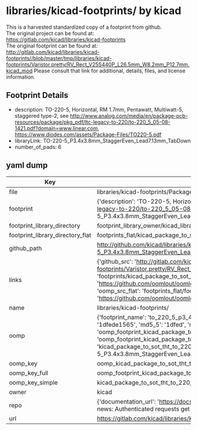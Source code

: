 # libraries/kicad-footprints/ by kicad  
This is a harvested standardized copy of a footprint from github.  
The original project can be found at:  
https://gitlab.com/kicad/libraries/kicad-footprints  
The original footprint can be found at:
http://gitlab.com/kicad/libraries/kicad-footprints//blob/master/tmp/libraries/kicad-footprints/Varistor.pretty/RV_Rect_V25S440P_L26.5mm_W8.2mm_P12.7mm.kicad_mod
Please consult that link for additional, details, files, and license information.  
## Footprint Details
* description: TO-220-5, Horizontal, RM 1.7mm, Pentawatt, Multiwatt-5, staggered type-2, see http://www.analog.com/media/en/package-pcb-resources/package/pkg_pdf/ltc-legacy-to-220/to-220_5_05-08-1421.pdf?domain=www.linear.com, https://www.diodes.com/assets/Package-Files/TO220-5.pdf  
* libraryLink: TO-220-5_P3.4x3.8mm_StaggerEven_Lead7.13mm_TabDown  
* number_of_pads: 6  
## yaml dump  
| Key | Value |  
| --- | --- |  
| file | libraries/kicad-footprints/Package_TO_SOT_THT.pretty/TO-220-5_P3.4x3.8mm_StaggerEven_Lead7.13mm_TabDown.kicad_mod |  
| footprint | {'description': 'TO-220-5, Horizontal, RM 1.7mm, Pentawatt, Multiwatt-5, staggered type-2, see http://www.analog.com/media/en/package-pcb-resources/package/pkg_pdf/ltc-legacy-to-220/to-220_5_05-08-1421.pdf?domain=www.linear.com, https://www.diodes.com/assets/Package-Files/TO220-5.pdf', 'libraryLink': 'TO-220-5_P3.4x3.8mm_StaggerEven_Lead7.13mm_TabDown', 'number_of_pads': 6} |  
| footprint_library_directory | footprint_library_owner/kicad_libraries/kicad-footprints/ |  
| footprint_library_directory_flat | footprints_flat/kicad_package_to_sot_tht_to_220_5_p3_4x3_8mm_staggereven_lead7_13mm_tabdown/working |  
| github_path | http://github.com/kicad/libraries/kicad-footprints//blob/master/tmp/libraries/kicad-footprints/Package_TO_SOT_THT.pretty/TO-220-5_P3.4x3.8mm_StaggerEven_Lead7.13mm_TabDown.kicad_mod |  
| links | {'github_src': 'http://gitlab.com/kicad/libraries/kicad-footprints//blob/master/tmp/libraries/kicad-footprints/Varistor.pretty/RV_Rect_V25S440P_L26.5mm_W8.2mm_P12.7mm.kicad_mod', 'github_src_repo': 'https://gitlab.com/kicad/libraries/kicad-footprints', 'oomp_bot': 'footprints/kicad_package_to_sot_tht_to_220_5_p3_4x3_8mm_staggereven_lead7_13mm_tabdown/working', 'oomp_bot_github': 'https://github.com/oomlout/oomlout_oomp_footprint_bot/tree/main/footprints/kicad_package_to_sot_tht_to_220_5_p3_4x3_8mm_staggereven_lead7_13mm_tabdown/working', 'oomp_src_flat': 'footprints_flat/footprints_flat/kicad_package_to_sot_tht_to_220_5_p3_4x3_8mm_staggereven_lead7_13mm_tabdown/working', 'oomp_src_flat_github': 'https://github.com/oomlout/oomlout_oomp_footprint_src/tree/main/footprints_flat/kicad_package_to_sot_tht_to_220_5_p3_4x3_8mm_staggereven_lead7_13mm_tabdown/working'} |  
| name | libraries/kicad-footprints/ |  
| oomp | {'footprint_name': 'to_220_5_p3_4x3_8mm_staggereven_lead7_13mm_tabdown', 'library_name': 'package_to_sot_tht', 'md5': '1dfede156524515c30105bc1efafed08', 'md5_10': '1dfede1565', 'md5_5': '1dfed', 'md5_6': '1dfede', 'oomp_key': 'oomp_kicad_package_to_sot_tht_to_220_5_p3_4x3_8mm_staggereven_lead7_13mm_tabdown', 'oomp_key_extra': 'oomp_footprint_kicad_package_to_sot_tht_to_220_5_p3_4x3_8mm_staggereven_lead7_13mm_tabdown', 'oomp_key_full': 'oomp_footprint_kicad_package_to_sot_tht_to_220_5_p3_4x3_8mm_staggereven_lead7_13mm_tabdown_1dfede', 'oomp_key_simple': 'kicad_package_to_sot_tht_to_220_5_p3_4x3_8mm_staggereven_lead7_13mm_tabdown', 'original_filename': 'libraries/kicad-footprints/Package_TO_SOT_THT.pretty/TO-220-5_P3.4x3.8mm_StaggerEven_Lead7.13mm_TabDown.kicad_mod', 'owner_name': 'kicad'} |  
| oomp_key | oomp_kicad_package_to_sot_tht_to_220_5_p3_4x3_8mm_staggereven_lead7_13mm_tabdown |  
| oomp_key_full | oomp_footprint_kicad_package_to_sot_tht_to_220_5_p3_4x3_8mm_staggereven_lead7_13mm_tabdown |  
| oomp_key_simple | kicad_package_to_sot_tht_to_220_5_p3_4x3_8mm_staggereven_lead7_13mm_tabdown |  
| owner | kicad |  
| repo | {'documentation_url': 'https://docs.github.com/rest/overview/resources-in-the-rest-api#rate-limiting', 'message': "API rate limit exceeded for 84.66.173.59. (But here's the good news: Authenticated requests get a higher rate limit. Check out the documentation for more details.)"} |  
| url | https://gitlab.com/kicad/libraries/kicad-footprints |  

